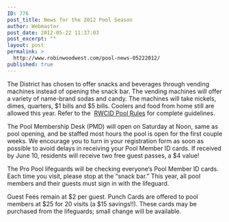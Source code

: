 ```yaml
---
ID: 776
post_title: News for the 2012 Pool Season
author: Webmaster
post_date: 2012-05-22 11:37:03
post_excerpt: ""
layout: post
permalink: >
  http://www.robinwoodwest.com/pool-news-05222012/
published: true
---
```

The District has chosen to offer snacks and beverages through vending machines instead of opening the snack bar. The vending machines will offer a variety of name-brand sodas and candy. The machines will take nickels, dimes, quarters, $1 bills and $5 bills. Coolers and food from home still are allowed this year. Refer to the  <a title="2012 RWCID Pool Member Rules" href="http://www.robinwoodwest.com/pool-rrr-2012/">RWCID Pool Rules</a> for complete guidelines.

The Pool Membership Desk (PMD) will open on Saturday at Noon, same as pool opening, and be staffed most hours the pool is open for the first couple weeks. We encourage you to turn in your registration form as soon as possible to avoid delays in receiving your Pool Member ID cards. If received by June 10, residents will receive two free guest passes, a $4 value!

The Pro Pool lifeguards will be checking everyone’s Pool Member ID cards. Each time you visit, please stop at the “snack bar.” This year, all pool members and their guests must sign in with the lifeguard.

Guest Fees remain at $2 per guest. Punch Cards are offered to pool members at $25 for 20 visits (a $15 savings!!). These cards may be purchased from the lifeguards; small change will be available.